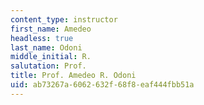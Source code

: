 ```yaml
---
content_type: instructor
first_name: Amedeo
headless: true
last_name: Odoni
middle_initial: R.
salutation: Prof.
title: Prof. Amedeo R. Odoni
uid: ab73267a-6062-632f-68f8-eaf444fbb51a
---
```

